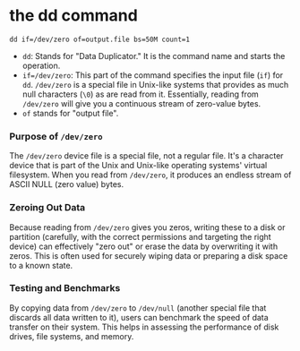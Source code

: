 # the dd command

`dd if=/dev/zero of=output.file bs=50M count=1`

- `dd`: Stands for "Data Duplicator." It is the command name and starts the operation.
- `if=/dev/zero`: This part of the command specifies the input file (`if`) for `dd`. `/dev/zero` is a special file in Unix-like systems that provides as much null characters (`\0`) as are read from it. Essentially, reading from `/dev/zero` will give you a continuous stream of zero-value bytes.
- `of` stands for "output file".

### Purpose of `/dev/zero`

The `/dev/zero` device file is a special file, not a regular file. It's a character device that is part of the Unix and Unix-like operating systems' virtual filesystem. When you read from `/dev/zero`, it produces an endless stream of ASCII NULL (zero value) bytes.

### Zeroing Out Data

Because reading from `/dev/zero` gives you zeros, writing these to a disk or partition (carefully, with the correct permissions and targeting the right device) can effectively "zero out" or erase the data by overwriting it with zeros. This is often used for securely wiping data or preparing a disk space to a known state.

### Testing and Benchmarks

By copying data from `/dev/zero` to `/dev/null` (another special file that discards all data written to it), users can benchmark the speed of data transfer on their system. This helps in assessing the performance of disk drives, file systems, and memory.
